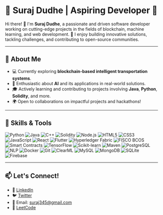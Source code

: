 # 🌟 Suraj Dudhe | Aspiring Developer 🌟

Hi there! 👋 I'm **Suraj Dudhe**, a passionate and driven software developer working on cutting-edge projects in the fields of blockchain, machine learning, and web development. 🚀 I enjoy building innovative solutions, tackling challenges, and contributing to open-source communities.

---

## 🌱 **About Me**
- 💻 Currently exploring **blockchain-based intelligent transportation systems**.
- 🤖 Enthusiastic about **AI** and its applications in real-world solutions.
- 🎓 Actively learning and contributing to projects involving **Java**, **Python**, **Solidity**, and more.
- 🌍 Open to collaborations on impactful projects and hackathons!

---

## 🔧 **Skills & Tools**

![Python](https://img.shields.io/badge/Python-3776AB?style=for-the-badge&logo=python&logoColor=white)  ![Java](https://img.shields.io/badge/Java-007396?style=for-the-badge&logo=java&logoColor=white)  ![C++](https://img.shields.io/badge/C++-00599C?style=for-the-badge&logo=cplusplus&logoColor=white)  ![Solidity](https://img.shields.io/badge/Solidity-363636?style=for-the-badge&logo=solidity&logoColor=white)  ![Node.js](https://img.shields.io/badge/Node.js-339933?style=for-the-badge&logo=node.js&logoColor=white)  ![HTML5](https://img.shields.io/badge/HTML5-E34F26?style=for-the-badge&logo=html5&logoColor=white)  ![CSS3](https://img.shields.io/badge/CSS3-1572B6?style=for-the-badge&logo=css3&logoColor=white)  ![JavaScript](https://img.shields.io/badge/JavaScript-F7DF1E?style=for-the-badge&logo=javascript&logoColor=black)  ![React](https://img.shields.io/badge/React-61DAFB?style=for-the-badge&logo=react&logoColor=black)  ![Flutter](https://img.shields.io/badge/Flutter-02569B?style=for-the-badge&logo=flutter&logoColor=white)  ![Hyperledger Fabric](https://img.shields.io/badge/Hyperledger_Fabric-2F3134?style=for-the-badge&logo=hyperledger&logoColor=white)  ![FISCO BCOS](https://img.shields.io/badge/FISCO_BCOS-3F51B5?style=for-the-badge&logo=fisco-bcos&logoColor=white)  ![Smart Contracts](https://img.shields.io/badge/Smart_Contracts-FF4500?style=for-the-badge&logo=ethereum&logoColor=white)  ![TensorFlow](https://img.shields.io/badge/TensorFlow-FF6F00?style=for-the-badge&logo=tensorflow&logoColor=white)  ![Scikit-learn](https://img.shields.io/badge/Scikit--Learn-F7931E?style=for-the-badge&logo=scikit-learn&logoColor=white)    ![Maven](https://img.shields.io/badge/Maven-C71A36?style=for-the-badge&logo=apache-maven&logoColor=white)  ![PostgreSQL](https://img.shields.io/badge/PostgreSQL-336791?style=for-the-badge&logo=postgresql&logoColor=white) ![NLP](https://img.shields.io/badge/Natural_Language_Processing-0052CC?style=for-the-badge&logo=apache&logoColor=white)  ![Docker](https://img.shields.io/badge/Docker-2496ED?style=for-the-badge&logo=docker&logoColor=white) ![Git](https://img.shields.io/badge/Git-F05032?style=for-the-badge&logo=git&logoColor=white)  ![ClearML](https://img.shields.io/badge/ClearML-4587F5?style=for-the-badge&logo=clearml&logoColor=white)  ![MySQL](https://img.shields.io/badge/MySQL-4479A1?style=for-the-badge&logo=mysql&logoColor=white)   ![MongoDB](https://img.shields.io/badge/MongoDB-47A248?style=for-the-badge&logo=mongodb&logoColor=white)  ![SQLite](https://img.shields.io/badge/SQLite-003B57?style=for-the-badge&logo=sqlite&logoColor=white)  ![Firebase](https://img.shields.io/badge/Firebase-FFCA28?style=for-the-badge&logo=firebase&logoColor=black)  

---

## 📫 **Let's Connect!**
- 💼 [LinkedIn](https://www.linkedin.com/in/suraj-dudhe-70b16b209/)
- 🐦 [Twitter](https://twitter.com/suraj_dudhe)
- 📧 Email: suraj345@gmail.com
- 🔗 [LeetCode](https://leetcode.com/u/surajdudhe7/)
